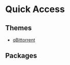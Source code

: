 # Quick Access

## Themes

- [qBittorrent](https://github.com/d4rkr0n1n/quick-access/raw/main/themes/dracula.qbtheme)

## Packages
